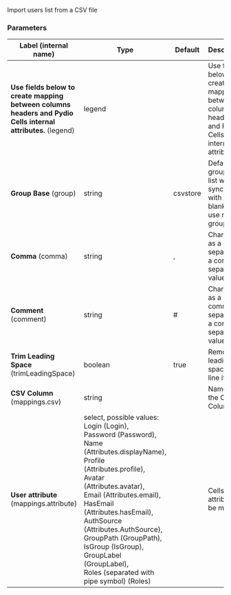 
 Import users list from a CSV file

### Parameters
|Label (internal name)|Type|Default|Description|
|---|---|---|---|
|**Use fields below to create mapping between columns headers and Pydio Cells internal attributes.** (legend)|legend|<no value>|Use fields below to create mapping between columns headers and Pydio Cells internal attributes.|
|**Group Base** (group)|string|csvstore|Default group users list will be synced with (leave blank to use root group)|
|**Comma** (comma)|string|,|Char used as a separator in a comma-separated value file|
|**Comment** (comment)|string|#|Char used as a comment separator in a comma-separated value file|
|**Trim Leading Space** (trimLeadingSpace)|boolean|true|Remove leading space from line if any|
|**CSV Column** (mappings.csv)|string|<no value>|Name of the CSV Column|
|**User attribute** (mappings.attribute)|select, possible values: Login (Login),<br/>Password (Password),<br/>Name (Attributes.displayName),<br/>Profile (Attributes.profile),<br/>Avatar (Attributes.avatar),<br/>Email (Attributes.email),<br/>HasEmail (Attributes.hasEmail),<br/>AuthSource (Attributes.AuthSource),<br/>GroupPath (GroupPath),<br/>IsGroup (IsGroup),<br/>GroupLabel (GroupLabel),<br/>Roles (separated with pipe symbol) (Roles)||Cells user attribute to be mapped|






